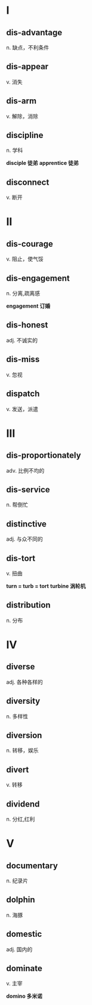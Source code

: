 # I

## dis-advantage

n. 缺点，不利条件

## dis-appear

v. 消失

## dis-arm

v. 解除，消除

## discipline

n. 学科

**disciple 徒弟**
**apprentice 徒弟**

## disconnect

v. 断开

# II

## dis-courage

v. 阻止，使气馁

## dis-engagement

n. 分离,疏离感

**engagement 订婚**

## dis-honest

adj. 不诚实的

## dis-miss

v. 忽视

## dispatch

v. 发送，派遣

# III

## dis-proportionately

adv. 比例不均的

## dis-service

n. 帮倒忙

## distinctive

adj. 与众不同的

## dis-tort

v. 扭曲

**turn = turb = tort**
**turbine 涡轮机**

## distribution

n. 分布

# IV

## diverse

adj. 各种各样的

## diversity

n. 多样性

## diversion

n. 转移，娱乐

## divert

v. 转移

## dividend

n. 分红,红利

# V

## documentary

n. 纪录片

## dolphin

n. 海豚

## domestic

adj. 国内的

## dominate

v. 主宰

**domino 多米诺**




